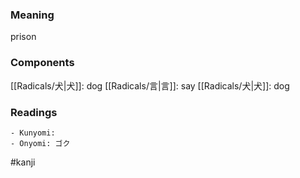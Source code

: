 ### Meaning

prison

### Components

[[Radicals/犬|犬]]: dog [[Radicals/言|言]]: say [[Radicals/犬|犬]]: dog

### Readings

```
- Kunyomi: 
- Onyomi: ゴク
```

#kanji